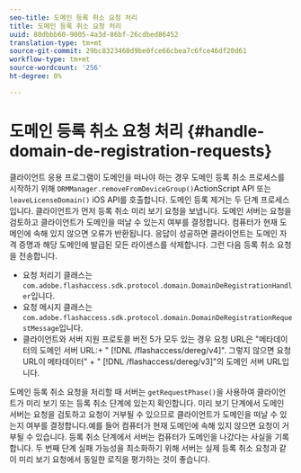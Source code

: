 ```yaml
---
seo-title: 도메인 등록 취소 요청 처리
title: 도메인 등록 취소 요청 처리
uuid: 80dbbb60-9005-4a3d-86bf-26cdbed86452
translation-type: tm+mt
source-git-commit: 29bc8323460d9be0fce66cbea7c6fce46df20d61
workflow-type: tm+mt
source-wordcount: '256'
ht-degree: 0%

---
```



# 도메인 등록 취소 요청 처리 {#handle-domain-de-registration-requests}

클라이언트 응용 프로그램이 도메인을 떠나야 하는 경우 도메인 등록 취소 프로세스를 시작하기 위해 `DRMManager.removeFromDeviceGroup()`ActionScript API 또는 `leaveLicenseDomain()` iOS API를 호출합니다. 도메인 등록 제거는 두 단계 프로세스입니다. 클라이언트가 먼저 등록 취소 미리 보기 요청을 보냅니다. 도메인 서버는 요청을 검토하고 클라이언트가 도메인을 떠날 수 있는지 여부를 결정합니다. 컴퓨터가 현재 도메인에 속해 있지 않으면 오류가 반환됩니다. 응답이 성공하면 클라이언트는 도메인 자격 증명과 해당 도메인에 발급된 모든 라이센스를 삭제합니다. 그런 다음 등록 취소 요청을 전송합니다.

* 요청 처리기 클래스는 `com.adobe.flashaccess.sdk.protocol.domain.DomainDeRegistrationHandler`입니다.
* 요청 메시지 클래스는 `com.adobe.flashaccess.sdk.protocol.domain.DomainDeRegistrationRequestMessage`입니다.
* 클라이언트와 서버 지원 프로토콜 버전 5가 모두 있는 경우 요청 URL은 &quot;메타데이터의 도메인 서버 URL:+ &quot; [!DNL /flashaccess/dereg/v4]&quot;. 그렇지 않으면 요청 URL이 메타데이터&quot; + &quot; [!DNL /flashaccess/dereg/v3]&quot;의 도메인 서버 URL입니다.

도메인 등록 취소 요청을 처리할 때 서버는 `getRequestPhase()`을 사용하여 클라이언트가 미리 보기 또는 등록 취소 단계에 있는지 확인합니다. 미리 보기 단계에서 도메인 서버는 요청을 검토하고 요청이 거부될 수 있으므로 클라이언트가 도메인을 떠날 수 있는지 여부를 결정합니다.예를 들어 컴퓨터가 현재 도메인에 속해 있지 않으면 요청이 거부될 수 있습니다. 등록 취소 단계에서 서버는 컴퓨터가 도메인을 나갔다는 사실을 기록합니다. 두 번째 단계 실패 가능성을 최소화하기 위해 서버는 실제 등록 취소 요청과 같이 미리 보기 요청에서 동일한 로직을 평가하는 것이 좋습니다.
